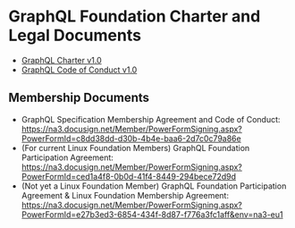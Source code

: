 # GraphQL Foundation Charter and Legal Documents

* [GraphQL Charter v1.0](CHARTER.md)
* [GraphQL Code of Conduct v1.0](CODE-OF-CONDUCT.md)

## Membership Documents

* GraphQL Specification Membership Agreement and Code of Conduct: https://na3.docusign.net/Member/PowerFormSigning.aspx?PowerFormId=c8dd38dd-d30b-4b4e-baa6-2d7c0c79a86e
* (For current Linux Foundation Members) GraphQL Foundation Participation Agreement: https://na3.docusign.net/Member/PowerFormSigning.aspx?PowerFormId=ced1a4f8-0b0d-41f4-8449-294bece72d9d
* (Not yet a Linux Foundation Member) GraphQL Foundation Participation Agreement & Linux Foundation Membership Agreement:  https://na3.docusign.net/Member/PowerFormSigning.aspx?PowerFormId=e27b3ed3-6854-434f-8d87-f776a3fc1aff&env=na3-eu1

